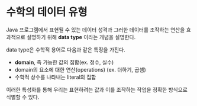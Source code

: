 # 수학의 데이터 유형

Java 프로그램에서 표현될 수 있는 데이터 성격과 그러한 데이터를 조작하는 연산을 효과적으로 설명하기 위해 **data type** 이라는 개념을 설명한다.

data type은 수학적 용어로 다음과 같은 특징을 가진다.
- **domain**, 즉 가능한 값의 집합(ex. 정수, 실수)
- domain의 요소에 대한 연산(operations) (ex. 더하기, 곱셈)
- 수학적 상수를 나타내는 literal의 집합

이러한 특성화를 통해 우리는 표현하려는 값과 이를 조작하는 작업을 정확한 방식으로 식별할 수 있다.

